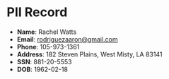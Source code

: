 # PII Record
- **Name**: Rachel Watts
- **Email**: rodriguezaaron@gmail.com
- **Phone**: 105-973-1361
- **Address**: 182 Steven Plains, West Misty, LA 83141
- **SSN**: 881-20-5553
- **DOB**: 1962-02-18
